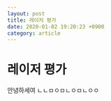 ```yaml
---
layout: post
title: 레이저 평가
date: 2020-01-02 19:20:23 +0900
category: article
---
```

# 레이저 평가

안녕하세여
ㄴㄴㅁㅇㅁㄴㅇㅁㄴㅇㅇ
